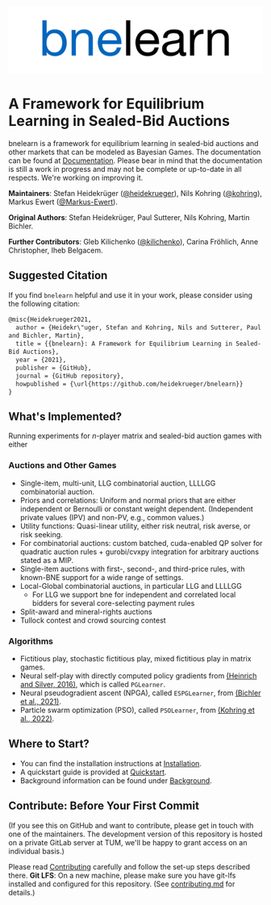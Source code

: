 ![bnelearn-logo](docs/bnelearn-logo.png)

# A Framework for Equilibrium Learning in Sealed-Bid Auctions

bnelearn is a framework for equilibrium learning in sealed-bid auctions and other markets that can be modeled as Bayesian Games. The documentation can be found at [Documentation](https://bnelearn.readthedocs.io/en/latest/#). Please bear in mind that the documentation is still a work in progress and may not be complete or up-to-date in all respects. We're working on improving it.

**Maintainers**: Stefan Heidekrüger ([@heidekrueger](https://github.com/heidekrueger)), Nils Kohring ([@kohring](https://github.com/kohring)), Markus Ewert ([@Markus-Ewert](https://github.com/Markus-Ewert)).

**Original Authors**: Stefan Heidekrüger, Paul Sutterer, Nils Kohring, Martin Bichler.

**Further Contributors**: Gleb Kilichenko ([@kilichenko](https://github.com/kilichenko)), Carina Fröhlich, Anne Christopher, Iheb Belgacem.


## Suggested Citation
If you find `bnelearn` helpful and use it in your work, please consider using the following citation:

```
@misc{Heidekrueger2021,
  author = {Heidekr\"uger, Stefan and Kohring, Nils and Sutterer, Paul and Bichler, Martin},
  title = {{bnelearn}: A Framework for Equilibrium Learning in Sealed-Bid Auctions},
  year = {2021},
  publisher = {GitHub},
  journal = {GitHub repository},
  howpublished = {\url{https://github.com/heidekrueger/bnelearn}}
}
```


## What's Implemented?
Running experiments for $n$-player matrix and sealed-bid auction games with either

### Auctions and Other Games
* Single-item, multi-unit, LLG combinatorial auction, LLLLGG combinatorial auction.
* Priors and correlations: Uniform and normal priors that are either independent or Bernoulli or constant weight dependent. (Independent private values (IPV) and non-PV, e.g., common values.)
* Utility functions: Quasi-linear utility, either risk neutral, risk averse, or risk seeking.
* For combinatorial auctions: custom batched, cuda-enabled QP solver for quadratic auction rules + gurobi/cvxpy integration for arbitrary auctions stated as a MIP.
* Single-item auctions with first-, second-, and third-price rules, with known-BNE support for a wide range of settings.
* Local-Global combinatorial auctions, in particular LLG and LLLLGG
    * For LLG we support bne for independent and correlated local bidders for several core-selecting payment rules
* Split-award and mineral-rights auctions
* Tullock contest and crowd sourcing contest


### Algorithms
* Fictitious play, stochastic fictitious play, mixed fictitious play in matrix games.
* Neural self-play with directly computed policy gradients from [(Heinrich and Silver, 2016)](https://arxiv.org/abs/1603.01121), which is called ``PGLearner``.
* Neural pseudogradient ascent (NPGA), called ``ESPGLearner``, from [(Bichler et al., 2021)](https://www.nature.com/articles/s42256-021-00365-4).
* Particle swarm optimization (PSO), called ``PSOLearner``, from [(Kohring et al., 2022)](http://aaai-rlg.mlanctot.info/papers/AAAI22-RLG_paper_8.pdf).



## Where to Start?
* You can find the installation instructions at [Installation](docs/usage/installation).
* A quickstart guide is provided at [Quickstart](docs/usage/quickstart).
* Background information can be found under [Background](docs/usage/background).



## Contribute: Before Your First Commit

(If you see this on GitHub and want to contribute, please get in touch with one of the maintainers. The development version of this repository is hosted on a private GitLab server at TUM, we'll be happy to grant access on an individual basis.)

Please read [Contributing](contributing.md) carefully and follow the set-up steps described there.
**Git LFS**: On a new machine, please make sure you have git-lfs installed and configured for this repository. (See [contributing.md](contributing.md) for details.)
